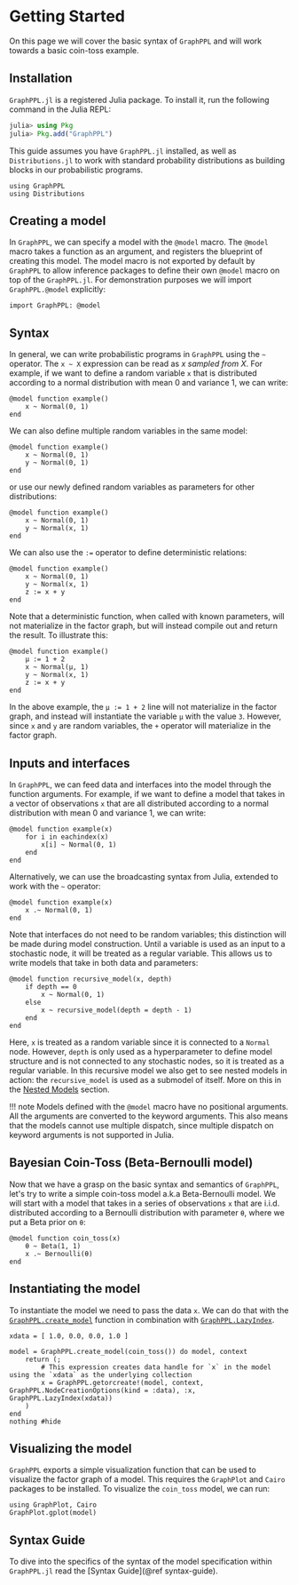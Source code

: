 # Getting Started

On this page we will cover the basic syntax of `GraphPPL` and will work towards a basic coin-toss example. 

## Installation

`GraphPPL.jl` is a registered Julia package. To install it, run the following command in the Julia REPL:
```julia
julia> using Pkg
julia> Pkg.add("GraphPPL")
```

This guide assumes you have `GraphPPL.jl` installed, as well as `Distributions.jl` to work with standard probability distributions as building blocks in our probabilistic programs.

```@example getting-started
using GraphPPL
using Distributions
```

## Creating a model

In `GraphPPL`, we can specify a model with the `@model` macro. The `@model` macro takes a function as an argument, and registers the blueprint of creating this model. The model macro is not exported by default by `GraphPPL` to allow inference packages to define their own `@model` macro on top of the `GraphPPL.jl`. For demonstration purposes we will import `GraphPPL.@model` explicitly:
    
```@example getting-started
import GraphPPL: @model
```

## Syntax

In general, we can write probabilistic programs in `GraphPPL` using the `~` operator. 
The `x ~ X` expression can be read as $x$ _sampled from_ $X$. For example, if we want to define a random variable `x` that is distributed according to a normal distribution with mean 0 and variance 1, we can write:

```@example getting-started
@model function example()
    x ~ Normal(0, 1)
end
```

We can also define multiple random variables in the same model:

```@example getting-started
@model function example()
    x ~ Normal(0, 1)
    y ~ Normal(0, 1)
end
```

or use our newly defined random variables as parameters for other distributions:

```@example getting-started
@model function example()
    x ~ Normal(0, 1)
    y ~ Normal(x, 1)
end
```

We can also use the `:=` operator to define deterministic relations:
    
```@example getting-started
@model function example()
    x ~ Normal(0, 1)
    y ~ Normal(x, 1)
    z := x + y
end
``` 

Note that a deterministic function, when called with known parameters, will not materialize in the factor graph, but will instead compile out and return the result. To illustrate this: 

```@example getting-started
@model function example()
    μ := 1 + 2
    x ~ Normal(μ, 1)
    y ~ Normal(x, 1)
    z := x + y
end
```

In the above example, the `μ := 1 + 2` line will not materialize in the factor graph, and instead will instantiate the variable `μ` with the value `3`. However, since `x` and `y` are random variables, the `+` operator will materialize in the factor graph.

## Inputs and interfaces

In `GraphPPL`, we can feed data and interfaces into the model through the function arguments. For example, if we want to define a model that takes in a vector of observations `x` that are all distributed according to a normal distribution with mean 0 and variance 1, we can write:

```@example getting-started
@model function example(x)
    for i in eachindex(x)
        x[i] ~ Normal(0, 1)
    end
end
```

Alternatively, we can use the broadcasting syntax from Julia, extended to work with the `~` operator:

```@example getting-started
@model function example(x)
    x .~ Normal(0, 1)
end
```

Note that interfaces do not need to be random variables; this distinction will be made during model construction. Until a variable is used as an input to a stochastic node, it will be treated as a regular variable. This allows us to write models that take in both data and parameters:

```@example getting-started
@model function recursive_model(x, depth)
    if depth == 0
        x ~ Normal(0, 1)
    else
        x ~ recursive_model(depth = depth - 1)
    end
end
```

Here, `x` is treated as a random variable since it is connected to a `Normal` node. However, `depth` is only used as a hyperparameter to define model structure and is not connected to any stochastic nodes, so it is treated as a regular variable. In this recursive model we also get to see nested models in action: the `recursive_model` is used as a submodel of itself. More on this in the [Nested Models](#nested-models) section.

!!! note
    Models defined with the `@model` macro have no positional arguments. All the arguments are converted to the keyword arguments.
    This also means that the models cannot use multiple dispatch, since multiple dispatch on keyword arguments is not supported in Julia.

## Bayesian Coin-Toss (Beta-Bernoulli model)

Now that we have a grasp on the basic syntax and semantics of `GraphPPL`, let's try to write a simple coin-toss model a.k.a Beta-Bernoulli model. We will start with a model that takes in a series of observations `x` that are i.i.d. distributed according to a Bernoulli distribution with parameter `θ`, where we put a Beta prior on `θ`:

```@example getting-started
@model function coin_toss(x)
    θ ~ Beta(1, 1)
    x .~ Bernoulli(θ)
end
```

## Instantiating the model 

To instantiate the model we need to pass the data `x`. We can do that with the [`GraphPPL.create_model`](@ref) function in combination with [`GraphPPL.LazyIndex`](@ref).

```@example getting-started
xdata = [ 1.0, 0.0, 0.0, 1.0 ]

model = GraphPPL.create_model(coin_toss()) do model, context
    return (; 
        # This expression creates data handle for `x` in the model using the `xdata` as the underlying collection
        x = GraphPPL.getorcreate!(model, context, GraphPPL.NodeCreationOptions(kind = :data), :x, GraphPPL.LazyIndex(xdata))
    )
end
nothing #hide
```

## Visualizing the model

`GraphPPL` exports a simple visualization function that can be used to visualize the factor graph of a model. This requires the `GraphPlot` and `Cairo` packages to be installed. To visualize the `coin_toss` model, we can run:

```@example getting-started
using GraphPlot, Cairo
GraphPlot.gplot(model)
```

## Syntax Guide

To dive into the specifics of the syntax of the model specification within `GraphPPL.jl` read the [Syntax Guide](@ref syntax-guide).
